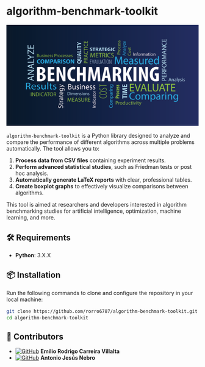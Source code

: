 # algorithm-benchmark-toolkit
![UMA CV 2025](https://github.com/rorro6787/rorro6787/blob/main/Images/benchmark-817347020.png "Khaos Investigation Group Logo")

`algorithm-benchmark-toolkit` is a Python library designed to analyze and compare the performance of different algorithms across multiple problems automatically. The tool allows you to:  
1. **Process data from CSV files** containing experiment results.  
2. **Perform advanced statistical studies**, such as Friedman tests or post hoc analysis.  
3. **Automatically generate LaTeX reports** with clear, professional tables.  
4. **Create boxplot graphs** to effectively visualize comparisons between algorithms.  

This tool is aimed at researchers and developers interested in algorithm benchmarking studies for artificial intelligence, optimization, machine learning, and more.

## 🛠 Requirements

- **Python**: 3.X.X

## 📦 Installation

Run the following commands to clone and configure the repository in your local machine:
```sh
git clone https://github.com/rorro6787/algorithm-benchmark-toolkit.git
cd algorithm-benchmark-toolkit
```

## 🤝 Contributors

- [![GitHub](https://img.shields.io/badge/GitHub-100000?style=flat&logo=github&logoColor=white)](https://github.com/rorro6787) **Emilio Rodrigo Carreira Villalta**
- [![GitHub](https://img.shields.io/badge/GitHub-100000?style=flat&logo=github&logoColor=white)](https://github.com/ajnebro) **Antonio Jesús Nebro**


